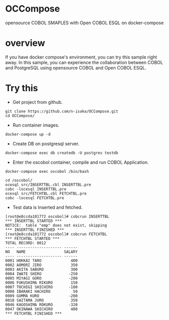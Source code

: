 # OCCompose
opensource COBOL SMAPLES with Open COBOL ESQL on docker-compose

# overview
If you have docker compose's environment, you can try this sample right away.
In this sample, you can experience the collaboration between COBOL and PostgreSQL using opensource COBOL and Open COBOL ESQL.

# Try this

* Get project from github.
```
git clone https://github.com/n-isaka/OCCompose.git
cd OCCompose/
```

* Run container images.
```
docker-compose up -d
```

* Create DB on postgresql server.
```
docker-compose exec db createdb -U postgres testdb
```

* Enter the oscobol container, compile and run COBOL Application.
```
docker-compose exec oscobol /bin/bash
```
```
cd /oscobol/
ocesql src/INSERTTBL.cbl INSERTTBL.pre
cobc -locesql INSERTTBL.pre
ocesql src/FETCHTBL.cbl FETCHTBL.pre
cobc -locesql FETCHTBL.pre
```

* Test data is Inserted and fetched.
```
[root@e8ccda101772 oscobol]# cobcrun INSERTTBL
*** INSERTTBL STARTED ***
NOTICE:  table "emp" does not exist, skipping
*** INSERTTBL FINISHED ***
[root@e8ccda101772 oscobol]# cobcrun FETCHTBL
*** FETCHTBL STARTED ***
TOTAL RECORD: 0012
---- -------------------- ------
NO   NAME                 SALARY
---- -------------------- ------
0001 HOKKAI TARO             400
0002 AOMORI JIRO             350
0003 AKITA SABURO            300
0004 IWATE SHIRO            -250
0005 MIYAGI GORO            -200
0006 FUKUSHIMA RIKURO        150
0007 TOCHIGI SHICHIRO       -100
0008 IBARAKI HACHIRO          50
0009 GUMMA KURO             -200
0010 SAITAMA JURO            350
0046 KAGOSHIMA ROKURO       -320
0047 OKINAWA SHICHIRO        480
*** FETCHTBL FINISHED ***
```
